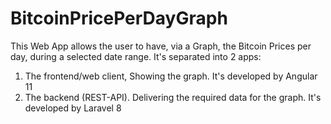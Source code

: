 # BitcoinPricePerDayGraph
This Web App allows the user to have, via a Graph, the Bitcoin Prices per day, during a selected date range. It's separated into 2 apps: 
1. The frontend/web client, Showing the graph. It's developed by Angular 11
2. The backend (REST-API). Delivering the required data for the graph. It's developed by Laravel 8
